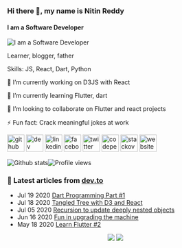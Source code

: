 ### Hi there 👋, my name is Nitin Reddy
#### I am a Software Developer
![I am a Software Developer](https://media-exp1.licdn.com/dms/image/C5116AQGT2iiuViBStA/profile-displaybackgroundimage-shrink_350_1400/0?e=1600905600&v=beta&t=wepeILZbLzjioLwSXaYNfFsc0dWsqvSyzP6A4kEZsEo)

Learner, blogger, father

Skills: JS, React, Dart, Python

🔭 I’m currently working on D3JS with React

🌱 I’m currently learning Flutter, dart 

👯 I’m looking to collaborate on Flutter and react projects 

⚡ Fun fact: Crack meaningful jokes at work  

[<img src='https://cdn.jsdelivr.net/npm/simple-icons@3.0.1/icons/github.svg' alt='github' height='40'>](https://github.com/nitinreddy3)  [<img src='https://cdn.jsdelivr.net/npm/simple-icons@3.0.1/icons/dev-dot-to.svg' alt='dev' height='40'>](https://dev.to/nitinreddy3)  [<img src='https://cdn.jsdelivr.net/npm/simple-icons@3.0.1/icons/linkedin.svg' alt='linkedin' height='40'>](https://www.linkedin.com/in/nitinreddy3//)  [<img src='https://cdn.jsdelivr.net/npm/simple-icons@3.0.1/icons/facebook.svg' alt='facebook' height='40'>](https://www.facebook.com/nitinkreddy3)  [<img src='https://cdn.jsdelivr.net/npm/simple-icons@3.0.1/icons/twitter.svg' alt='twitter' height='40'>](https://twitter.com/nitkr)  [<img src='https://cdn.jsdelivr.net/npm/simple-icons@3.0.1/icons/codepen.svg' alt='codepen' height='40'>](https://codepen.io/nkr)  [<img src='https://cdn.jsdelivr.net/npm/simple-icons@3.0.1/icons/stackoverflow.svg' alt='stackoverflow' height='40'>](https://stackoverflow.com/users/3259522/mandam-nitin-kumar-reddy)  [<img src='https://cdn.jsdelivr.net/npm/simple-icons@3.0.1/icons/icloud.svg' alt='website' height='40'>](https://nitinreddy3.xyz)  

![Github stats](https://github-readme-stats.vercel.app/api?username=nitinreddy3&show_icons=true)![Profile views](https://gpvc.arturio.dev/nitinreddy3)  

### 📝 Latest articles from [dev.to](https://dev.to/nitinreddy3)

* Jul 19 2020 [Dart Programming Part #1](https://dev.to/nitinreddy3/dart-programming-part-1-2p8k) 
* Jul 18 2020 [Tangled Tree with D3 and React](https://dev.to/nitinreddy3/tangled-tree-with-d3-and-react-5g25) 
* Jul 05 2020 [Recursion to update deeply nested objects](https://dev.to/nitinreddy3/recursion-to-update-deeply-nested-objects-f7e) 
* Jun 16 2020 [Fun in upgrading the machine ](https://dev.to/nitinreddy3/fun-in-upgrading-the-machine-5cgn) 
* May 18 2020 [Learn Flutter #2](https://dev.to/nitinreddy3/learn-flutter-2-5eo6) 
<p align="center">

<img src="https://visitor-badge.laobi.icu/badge?page_id=nitinreddy3.nitinreddy3" />

<img src="https://img.shields.io/badge/dynamic/json?color=brightgreen&label=followers&query=followers&url=https%3A%2F%2Fapi.github.com%2Fusers%2Fnitinreddy3" />

</p>

